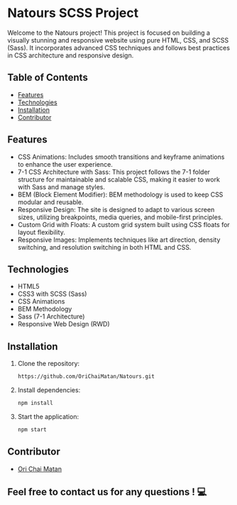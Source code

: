 # Natours SCSS Project
Welcome to the Natours project! This project is focused on building a visually stunning and responsive website using pure HTML, CSS, and SCSS (Sass). It incorporates advanced CSS techniques and follows best practices in CSS architecture and responsive design.
## Table of Contents
- [Features](#features)
- [Technologies](#technologies)
- [Installation](#installation)
- [Contributor](#contributor)
## Features
- CSS Animations: Includes smooth transitions and keyframe animations to enhance the user experience.
- 7-1 CSS Architecture with Sass: This project follows the 7-1 folder structure for maintainable and scalable CSS, making it easier to work with Sass and manage styles.
- BEM (Block Element Modifier): BEM methodology is used to keep CSS modular and reusable.
- Responsive Design: The site is designed to adapt to various screen sizes, utilizing breakpoints, media queries, and mobile-first principles.
- Custom Grid with Floats: A custom grid system built using CSS floats for layout flexibility.
- Responsive Images: Implements techniques like art direction, density switching, and resolution switching in both HTML and CSS.
## Technologies
- HTML5
- CSS3 with SCSS (Sass)
- CSS Animations
- BEM Methodology
- Sass (7-1 Architecture)
- Responsive Web Design (RWD)
## Installation
1. Clone the repository:
   ```bash
   https://github.com/OriChaiMatan/Natours.git

2. Install dependencies:
   ```bash
   npm install

3. Start the application:
   ```bash
   npm start
## Contributor
- [Ori Chai Matan](https://github.com/OriChaiMatan)
## Feel free to contact us for any questions ! 💻
